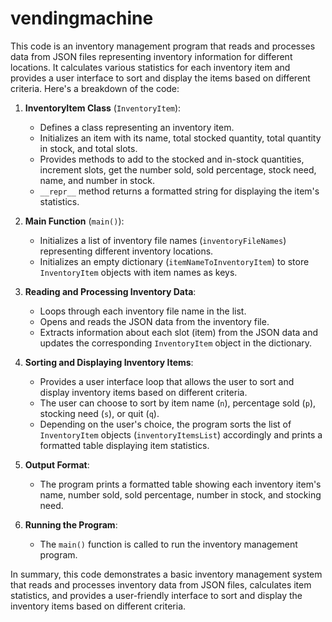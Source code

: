 # vendingmachine

This code is an inventory management program that reads and processes data from JSON files representing inventory information for different locations. It calculates various statistics for each inventory item and provides a user interface to sort and display the items based on different criteria. Here's a breakdown of the code:

1. **InventoryItem Class** (`InventoryItem`):
   - Defines a class representing an inventory item.
   - Initializes an item with its name, total stocked quantity, total quantity in stock, and total slots.
   - Provides methods to add to the stocked and in-stock quantities, increment slots, get the number sold, sold percentage, stock need, name, and number in stock.
   - `__repr__` method returns a formatted string for displaying the item's statistics.

2. **Main Function** (`main()`):
   - Initializes a list of inventory file names (`inventoryFileNames`) representing different inventory locations.
   - Initializes an empty dictionary (`itemNameToInventoryItem`) to store `InventoryItem` objects with item names as keys.

3. **Reading and Processing Inventory Data**:
   - Loops through each inventory file name in the list.
   - Opens and reads the JSON data from the inventory file.
   - Extracts information about each slot (item) from the JSON data and updates the corresponding `InventoryItem` object in the dictionary.

4. **Sorting and Displaying Inventory Items**:
   - Provides a user interface loop that allows the user to sort and display inventory items based on different criteria.
   - The user can choose to sort by item name (`n`), percentage sold (`p`), stocking need (`s`), or quit (`q`).
   - Depending on the user's choice, the program sorts the list of `InventoryItem` objects (`inventoryItemsList`) accordingly and prints a formatted table displaying item statistics.

5. **Output Format**:
   - The program prints a formatted table showing each inventory item's name, number sold, sold percentage, number in stock, and stocking need.

6. **Running the Program**:
   - The `main()` function is called to run the inventory management program.

In summary, this code demonstrates a basic inventory management system that reads and processes inventory data from JSON files, calculates item statistics, and provides a user-friendly interface to sort and display the inventory items based on different criteria.
